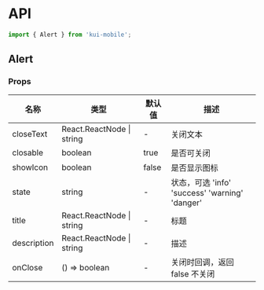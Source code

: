 # API

```jsx
import { Alert } from 'kui-mobile';
```

## Alert

### Props

| 名称        | 类型                      | 默认值 | 描述                                           |
| ----------- | ------------------------- | ------ | ---------------------------------------------- |
| closeText   | React.ReactNode \| string | -      | 关闭文本                                       |
| closable    | boolean                   | true   | 是否可关闭                                     |
| showIcon    | boolean                   | false  | 是否显示图标                                   |
| state       | string                    | -      | 状态，可选 'info' 'success' 'warning' 'danger' |
| title       | React.ReactNode \| string | -      | 标题                                           |
| description | React.ReactNode \| string | -      | 描述                                           |
| onClose     | () => boolean             | -      | 关闭时回调，返回 false 不关闭                 |
